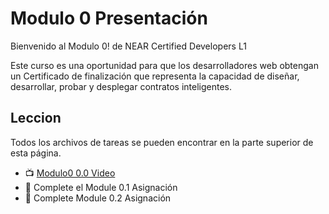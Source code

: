 # Modulo 0 Presentación

Bienvenido al Modulo 0! de NEAR Certified Developers L1

Este curso es una oportunidad para que los desarrolladores web obtengan un Certificado de finalización que representa la capacidad de diseñar, desarrollar, probar y desplegar contratos inteligentes.

## Leccion
Todos los archivos de tareas se pueden encontrar en la parte superior de esta página.

-  📺 [Modulo0 0.0 Video](https://youtu.be/Ub8IMMMTfB8)
-  📓 Complete el Module 0.1 Asignación
-  📓 Complete Module 0.2 Asignación

